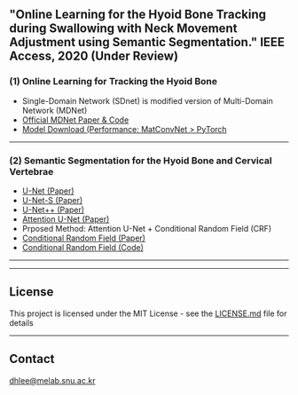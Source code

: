 ## "Online Learning for the Hyoid Bone Tracking during Swallowing with Neck Movement Adjustment using Semantic Segmentation." IEEE Access, 2020 (Under Review)


### (1) Online Learning for Tracking the Hyoid Bone

- Single-Domain Network (SDnet) is modified version of Multi-Domain Network (MDNet)
- [Official MDNet Paper & Code](https://github.com/hyeonseobnam/MDNet)
- [Model Download (Performance: MatConvNet > PyTorch](https://drive.google.com/drive/folders/1f7FxJ6gDEn0woq3he2cu8TUQXZwA3G-4?usp=sharing)
---

### (2) Semantic Segmentation for the Hyoid Bone and Cervical Vertebrae

- [U-Net (Paper)](https://arxiv.org/abs/1505.04597)
- [U-Net-S (Paper)](http://www.gregslabaugh.net/publications/ArifMSKI-MICCAI2017.pdf)
- [U-Net++ (Paper)](https://arxiv.org/abs/1807.10165)
- [Attention U-Net (Paper)](https://arxiv.org/abs/1804.03999)
- Prposed Method: Attention U-Net + Conditional Random Field (CRF)
- [Conditional Random Field (Paper)](https://arxiv.org/abs/1210.5644)
- [Conditional Random Field (Code)](https://github.com/lucasb-eyer/pydensecrf)
---

---
## License

This project is licensed under the MIT License - see the [LICENSE.md](LICENSE.md) file for details

---
## Contact

dhlee@melab.snu.ac.kr

